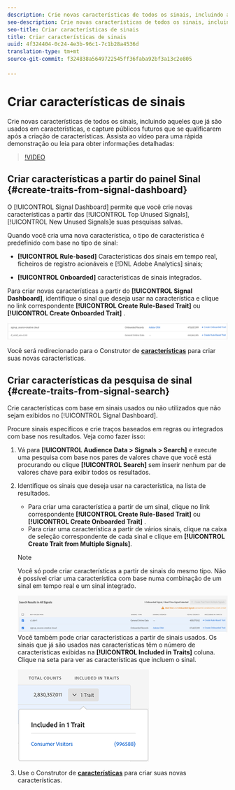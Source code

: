```yaml
---
description: Crie novas características de todos os sinais, incluindo aqueles que já são usados em características, e capture públicos futuros que se qualificarem após a criação de características.
seo-description: Crie novas características de todos os sinais, incluindo aqueles que já são usados em características, e capture públicos futuros que se qualificarem após a criação de características.
seo-title: Criar características de sinais
title: Criar características de sinais
uuid: 4f324404-0c24-4e3b-96c1-7c1b28a4536d
translation-type: tm+mt
source-git-commit: f324838a5649722545ff36faba92bf3a13c2e805

---
```



# Criar características de sinais

Crie novas características de todos os sinais, incluindo aqueles que já são usados em características, e capture públicos futuros que se qualificarem após a criação de características. Assista ao vídeo para uma rápida demonstração ou leia para obter informações detalhadas:

>[!VIDEO](https://video.tv.adobe.com/v/25169/?quality=12&captions=por_br)

## Criar características a partir do painel Sinal {#create-traits-from-signal-dashboard}

O [!UICONTROL Signal Dashboard] permite que você crie novas características a partir das [!UICONTROL Top Unused Signals], [!UICONTROL New Unused Signals]e suas pesquisas salvas.

Quando você cria uma nova característica, o tipo de característica é predefinido com base no tipo de sinal:

* **[!UICONTROL Rule-based]** Características dos sinais em tempo real, ficheiros de registro acionáveis e [!DNL Adobe Analytics] sinais;

* **[!UICONTROL Onboarded]** características de sinais integrados.

Para criar novas características a partir do **[!UICONTROL Signal Dashboard]**, identifique o sinal que deseja usar na característica e clique no link correspondente **[!UICONTROL Create Rule-Based Trait]** ou **[!UICONTROL Create Onboarded Trait]** .

![](assets/signals-create-trait.png)

Você será redirecionado para o Construtor de **[características](../../features/traits/about-trait-builder.md)** para criar suas novas características.

## Criar características da pesquisa de sinal {#create-traits-from-signal-search}

Crie características com base em sinais usados ou não utilizados que não sejam exibidos no [!UICONTROL Signal Dashboard].

Procure sinais específicos e crie traços baseados em regras ou integrados com base nos resultados. Veja como fazer isso:

1. Vá para **[!UICONTROL Audience Data > Signals > Search]** e execute uma pesquisa com base nos pares de valores chave que você está procurando ou clique **[!UICONTROL Search]** sem inserir nenhum par de valores chave para exibir todos os resultados.
2. Identifique os sinais que deseja usar na característica, na lista de resultados.
   * Para criar uma característica a partir de um sinal, clique no link correspondente **[!UICONTROL Create Rule-Based Trait]** ou **[!UICONTROL Create Onboarded Trait]** .
   * Para criar uma característica a partir de vários sinais, clique na caixa de seleção correspondente de cada sinal e clique em **[!UICONTROL Create Trait from Multiple Signals]**.
   >[!NOTE]
   >Você só pode criar características a partir de sinais do mesmo tipo. Não é possível criar uma característica com base numa combinação de um sinal em tempo real e um sinal integrado.
   >
   > ![](assets/signals-create-trait-search.png)
   >Você também pode criar características a partir de sinais usados. Os sinais que já são usados nas características têm o número de características exibidas na **[!UICONTROL Included in Traits]** coluna. Clique na seta para ver as características que incluem o sinal.
   >
   >![](assets/signals-used-traits.png)

3. Use o Construtor de **[características](../../features/traits/about-trait-builder.md)** para criar suas novas características.
